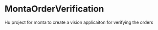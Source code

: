 # MontaOrderVerification
Hu project for monta to create a vision applicaiton for verifying the orders
